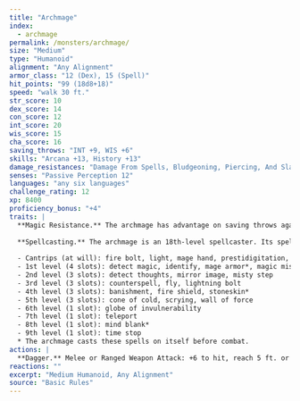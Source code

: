 ```yaml
---
title: "Archmage"
index:
  - archmage
permalink: /monsters/archmage/
size: "Medium"
type: "Humanoid"
alignment: "Any Alignment"
armor_class: "12 (Dex), 15 (Spell)"
hit_points: "99 (18d8+18)"
speed: "walk 30 ft."
str_score: 10
dex_score: 14
con_score: 12
int_score: 20
wis_score: 15
cha_score: 16
saving_throws: "INT +9, WIS +6"
skills: "Arcana +13, History +13"
damage_resistances: "Damage From Spells, Bludgeoning, Piercing, And Slashing From Nonmagical Attacks (From Stoneskin)"
senses: "Passive Perception 12"
languages: "any six languages"
challenge_rating: 12
xp: 8400
proficiency_bonus: "+4"
traits: |
  **Magic Resistance.** The archmage has advantage on saving throws against spells and other magical effects.
  
  **Spellcasting.** The archmage is an 18th-level spellcaster. Its spellcasting ability is Intelligence (spell save DC 17, +9 to hit with spell attacks). The archmage can cast disguise self and invisibility at will and has the following wizard spells prepared:
  
  - Cantrips (at will): fire bolt, light, mage hand, prestidigitation, shocking grasp
  - 1st level (4 slots): detect magic, identify, mage armor*, magic missile
  - 2nd level (3 slots): detect thoughts, mirror image, misty step
  - 3rd level (3 slots): counterspell, fly, lightning bolt
  - 4th level (3 slots): banishment, fire shield, stoneskin*
  - 5th level (3 slots): cone of cold, scrying, wall of force
  - 6th level (1 slot): globe of invulnerability
  - 7th level (1 slot): teleport
  - 8th level (1 slot): mind blank*
  - 9th level (1 slot): time stop
  * The archmage casts these spells on itself before combat.
actions: |
  **Dagger.** Melee or Ranged Weapon Attack: +6 to hit, reach 5 ft. or range 20/60 ft., one target. Hit: 4 (1d4 + 2) piercing damage.
reactions: ""
excerpt: "Medium Humanoid, Any Alignment"
source: "Basic Rules"
---
```

